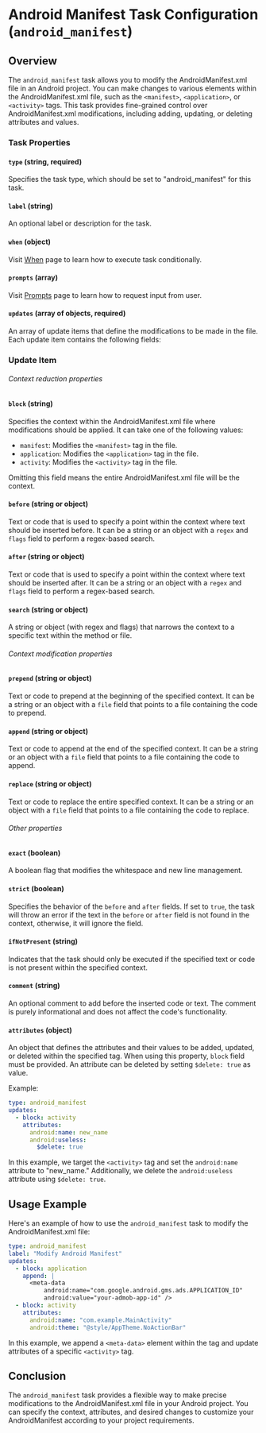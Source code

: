 Android Manifest Task Configuration (`android_manifest`)
========================================================

Overview
--------

The `android_manifest` task allows you to modify the AndroidManifest.xml file in an Android project. You can make changes to various elements within the AndroidManifest.xml file, such as the `<manifest>`, `<application>`, or `<activity>` tags. This task provides fine-grained control over AndroidManifest.xml modifications, including adding, updating, or deleting attributes and values.

### Task Properties

#### `type` (string, required)
Specifies the task type, which should be set to "android_manifest" for this task.

#### `label` (string)
An optional label or description for the task.

#### `when` (object)
Visit [When](WHEN.md) page to learn how to execute task conditionally.

#### `prompts` (array)
Visit [Prompts](PROMPTS.md) page to learn how to request input from user.

#### `updates` (array of objects, required)
An array of update items that define the modifications to be made in the file. Each update item contains the following fields:

### Update Item

###### Context reduction properties

#### `block` (string)
Specifies the context within the AndroidManifest.xml file where modifications should be applied. It can take one of the following values:

-   `manifest`: Modifies the `<manifest>` tag in the file.
-   `application`: Modifies the `<application>` tag in the file.
-   `activity`: Modifies the `<activity>` tag in the file.

Omitting this field means the entire AndroidManifest.xml file will be the context.

#### `before` (string or object)
Text or code that is used to specify a point within the context where text should be inserted before. It can be a string or an object with a `regex` and `flags` field to perform a regex-based search.

#### `after` (string or object)
Text or code that is used to specify a point within the context where text should be inserted after. It can be a string or an object with a `regex` and `flags` field to perform a regex-based search.

#### `search` (string or object)
A string or object (with regex and flags) that narrows the context to a specific text within the method or file.

###### Context modification properties

#### `prepend` (string or object)
Text or code to prepend at the beginning of the specified context. It can be a string or an object with a `file` field that points to a file containing the code to prepend.

#### `append` (string or object)
Text or code to append at the end of the specified context. It can be a string or an object with a `file` field that points to a file containing the code to append.

#### `replace` (string or object)
Text or code to replace the entire specified context. It can be a string or an object with a `file` field that points to a file containing the code to replace.

######  Other properties

#### `exact` (boolean)
A boolean flag that modifies the whitespace and new line management.

#### `strict` (boolean)
Specifies the behavior of the `before` and `after` fields. If set to `true`, the task will throw an error if the text in the `before` or `after` field is not found in the context, otherwise, it will ignore the field.

#### `ifNotPresent` (string)
Indicates that the task should only be executed if the specified text or code is not present within the specified context.

#### `comment` (string)
An optional comment to add before the inserted code or text. The comment is purely informational and does not affect the code's functionality.

#### `attributes` (object)
An object that defines the attributes and their values to be added, updated, or deleted within the specified tag. When using this property, `block` field must be provided. An attribute can be deleted by setting `$delete: true` as value.

Example:
```yaml
type: android_manifest
updates:
  - block: activity
    attributes:
      android:name: new_name
      android:useless:
        $delete: true
```
In this example, we target the `<activity>` tag and set the `android:name` attribute to "new_name." Additionally, we delete the `android:useless` attribute using `$delete: true`.

Usage Example
-------------

Here's an example of how to use the `android_manifest` task to modify the AndroidManifest.xml file:
```yaml
type: android_manifest
label: "Modify Android Manifest"
updates:
  - block: application
    append: |
      <meta-data
          android:name="com.google.android.gms.ads.APPLICATION_ID"
          android:value="your-admob-app-id" />
  - block: activity
    attributes:
      android:name: "com.example.MainActivity"
      android:theme: "@style/AppTheme.NoActionBar"
```

In this example, we append a `<meta-data>` element within the <application> tag and update attributes of a specific `<activity>` tag.

Conclusion
----------

The `android_manifest` task provides a flexible way to make precise modifications to the AndroidManifest.xml file in your Android project. You can specify the context, attributes, and desired changes to customize your AndroidManifest according to your project requirements.
